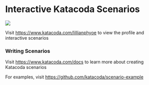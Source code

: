 # Interactive Katacoda Scenarios

[![](http://shields.katacoda.com/katacoda/lillianphyoe/count.svg)](https://www.katacoda.com/lillianphyoe "Get your profile on Katacoda.com")

Visit https://www.katacoda.com/lillianphyoe to view the profile and interactive scenarios

### Writing Scenarios
Visit https://www.katacoda.com/docs to learn more about creating Katacoda scenarios

For examples, visit https://github.com/katacoda/scenario-example
